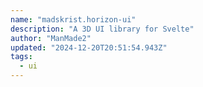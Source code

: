 ```yaml
---
name: "madskrist.horizon-ui"
description: "A 3D UI library for Svelte"
author: "ManMade2"
updated: "2024-12-20T20:51:54.943Z"
tags: 
  - ui
---
```

